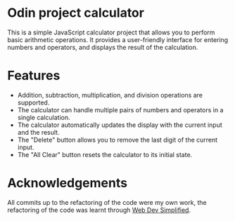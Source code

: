# Odin project calculator

This is a simple JavaScript calculator project that allows you to perform basic arithmetic operations. It provides a user-friendly interface for entering numbers and operators, and displays the result of the calculation.

# Features
- Addition, subtraction, multiplication, and division operations are supported.
- The calculator can handle multiple pairs of numbers and operators in a single calculation.
- The calculator automatically updates the display with the current input and the result.
- The "Delete" button allows you to remove the last digit of the current input.
- The "All Clear" button resets the calculator to its initial state.

# Acknowledgements
All commits up to the refactoring of the code were my own work, the refactoring of the code was learnt through <a href="https://www.youtube.com/watch?v=j59qQ7YWLxw&t=50s&ab_channel=WebDevSimplified">Web Dev Simplified</a>.
